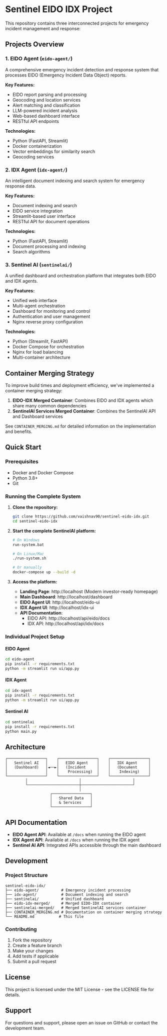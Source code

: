 # Sentinel EIDO IDX Project

This repository contains three interconnected projects for emergency incident management and response:

## Projects Overview

### 1. EIDO Agent (`eido-agent/`)
A comprehensive emergency incident detection and response system that processes EIDO (Emergency Incident Data Object) reports.

**Key Features:**
- EIDO report parsing and processing
- Geocoding and location services
- Alert matching and classification
- LLM-powered incident analysis
- Web-based dashboard interface
- RESTful API endpoints

**Technologies:**
- Python (FastAPI, Streamlit)
- Docker containerization
- Vector embeddings for similarity search
- Geocoding services

### 2. IDX Agent (`idx-agent/`)
An intelligent document indexing and search system for emergency response data.

**Key Features:**
- Document indexing and search
- EIDO service integration
- Streamlit-based user interface
- RESTful API for document operations

**Technologies:**
- Python (FastAPI, Streamlit)
- Document processing and indexing
- Search algorithms

### 3. Sentinel AI (`sentinelai/`)
A unified dashboard and orchestration platform that integrates both EIDO and IDX agents.

**Key Features:**
- Unified web interface
- Multi-agent orchestration
- Dashboard for monitoring and control
- Authentication and user management
- Nginx reverse proxy configuration

**Technologies:**
- Python (Streamlit, FastAPI)
- Docker Compose for orchestration
- Nginx for load balancing
- Multi-container architecture

## Container Merging Strategy

To improve build times and deployment efficiency, we've implemented a container merging strategy:

1. **EIDO-IDX Merged Container**: Combines EIDO and IDX agents which share many common dependencies
2. **SentinelAI Services Merged Container**: Combines the SentinelAI API and Dashboard services

See `CONTAINER_MERGING.md` for detailed information on the implementation and benefits.

## Quick Start

### Prerequisites
- Docker and Docker Compose
- Python 3.8+
- Git

### Running the Complete System

1. **Clone the repository:**
   ```bash
   git clone https://github.com/vaishnav90/sentinel-eido-idx.git
   cd sentinel-eido-idx
   ```

2. **Start the complete SentinelAI platform:**
   ```bash
   # On Windows
   run-system.bat
   
   # On Linux/Mac
   ./run-system.sh
   
   # Or manually
   docker-compose up --build -d
   ```

3. **Access the platform:**
   - **Landing Page**: http://localhost (Modern investor-ready homepage)
   - **Main Dashboard**: http://localhost/dashboard
   - **EIDO Agent UI**: http://localhost/eido-ui
   - **IDX Agent UI**: http://localhost/idx-ui
   - **API Documentation**: 
     - EIDO API: http://localhost/api/eido/docs
     - IDX API: http://localhost/api/idx/docs

### Individual Project Setup

#### EIDO Agent
```bash
cd eido-agent
pip install -r requirements.txt
python -m streamlit run ui/app.py
```

#### IDX Agent
```bash
cd idx-agent
pip install -r requirements.txt
python -m streamlit run ui/app.py
```

#### Sentinel AI
```bash
cd sentinelai
pip install -r requirements.txt
python main.py
```

## Architecture

```
┌─────────────────┐    ┌─────────────────┐    ┌─────────────────┐
│   Sentinel AI   │    │   EIDO Agent    │    │   IDX Agent     │
│   (Dashboard)   │◄──►│   (Incident     │    │   (Document     │
│                 │    │    Processing)  │    │    Indexing)    │
└─────────────────┘    └─────────────────┘    └─────────────────┘
         │                       │                       │
         └───────────────────────┼───────────────────────┘
                                 │
                    ┌─────────────────┐
                    │   Shared Data   │
                    │   & Services    │
                    └─────────────────┘
```

## API Documentation

- **EIDO Agent API**: Available at `/docs` when running the EIDO agent
- **IDX Agent API**: Available at `/docs` when running the IDX agent
- **Sentinel AI API**: Integrated APIs accessible through the main dashboard

## Development

### Project Structure
```
sentinel-eido-idx/
├── eido-agent/          # Emergency incident processing
├── idx-agent/           # Document indexing and search
├── sentinelai/          # Unified dashboard
├── eido-idx-merged/     # Merged EIDO-IDX container
├── sentinelai-merged/   # Merged SentinelAI services container
├── CONTAINER_MERGING.md # Documentation on container merging strategy
└── README.md           # This file
```

### Contributing
1. Fork the repository
2. Create a feature branch
3. Make your changes
4. Add tests if applicable
5. Submit a pull request

## License

This project is licensed under the MIT License - see the LICENSE file for details.

## Support

For questions and support, please open an issue on GitHub or contact the development team. 
